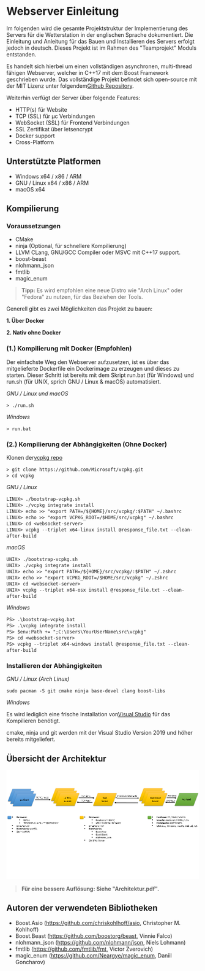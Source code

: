 # Webserver Einleitung

Im folgenden wird die gesamte Projektstruktur der Implementierung des Servers für die Wetterstation in der englischen Sprache dokumentiert. Die Einleitung und Anleitung für das Bauen und Installieren des Servers erfolgt jedoch in deutsch. Dieses Projekt ist im Rahmen des "Teamprojekt" Moduls entstanden.

Es handelt sich hierbei um einen vollständigen asynchronen, multi-thread fähigen Webserver, welcher in C++17 mit dem Boost Framework geschrieben wurde. Das vollständige Projekt befindet sich open-source mit der MIT Lizenz unter folgendem[Github Repository](https://github.com/3n16m4/websocket-server).

Weiterhin verfügt der Server über folgende Features:

- HTTP(s) für Website
- TCP (SSL) für µc Verbindungen
- WebSocket (SSL) für Frontend Verbindungen
- SSL Zertifikat über letsencrypt
- Docker support
- Cross-Platform

## Unterstützte Platformen
- Windows x64 / x86 / ARM
- GNU / Linux x64 / x86 / ARM
- macOS x64

## Kompilierung
### Voraussetzungen
- CMake
- ninja (Optional, für schnellere Kompilierung)
- LLVM CLang, GNU/GCC Compiler oder MSVC mit C++17 support.
- boost-beast
- nlohmann_json
- fmtlib
- magic_enum

> **Tipp:** Es wird empfohlen eine neue Distro wie "Arch Linux" oder "Fedora" zu nutzen, für das Beziehen der Tools.

Generell gibt es zwei Möglichkeiten das Projekt zu bauen:

**1. Über Docker**

**2. Nativ ohne Docker**

### (1.) Kompilierung mit Docker (Empfohlen)
Der einfachste Weg den Webserver aufzusetzen, ist es über das mitgelieferte Dockerfile ein Dockerimage zu erzeugen und dieses zu starten. Dieser Schritt ist bereits mit dem Skript run.bat (für Windows) und run.sh (für UNIX, sprich GNU / Linux & macOS) automatisiert.

*GNU / Linux und macOS*

```
> ./run.sh
```

*Windows*

```
> run.bat
```

### (2.) Kompilierung der Abhängigkeiten (Ohne Docker)
Klonen der[vcpkg repo](https://github.com/microsoft/vcpkg)
```
> git clone https://github.com/Microsoft/vcpkg.git
> cd vcpkg
```
*GNU / Linux*
```
LINUX> ./bootstrap-vcpkg.sh
LINUX> ./vcpkg integrate install
LINUX> echo >> "export PATH=/${HOME}/src/vcpkg/:$PATH" ~/.bashrc
LINUX> echo >> "export VCPKG_ROOT=/$HOME/src/vcpkg" ~/.bashrc
LINUX> cd <websocket-server>
LINUX> vcpkg --triplet x64-linux install @response_file.txt --clean-after-build
```

*macOS*
```
UNIX> ./bootstrap-vcpkg.sh
UNIX> ./vcpkg integrate install
UNIX> echo >> "export PATH=/${HOME}/src/vcpkg/:$PATH" ~/.zshrc
UNIX> echo >> "export VCPKG_ROOT=/$HOME/src/vcpkg" ~/.zshrc
UNIX> cd <websocket-server>
UNIX> vcpkg --triplet x64-osx install @response_file.txt --clean-after-build
```
*Windows*
```
PS> .\bootstrap-vcpkg.bat
PS> .\vcpkg integrate install
PS> $env:Path += ";C:\Users\YourUserName\src\vcpkg"
PS> cd <websocket-server>
PS> vcpkg --triplet x64-windows install @response_file.txt --clean-after-build
```

### Installieren der Abhängigkeiten
*GNU / Linux (Arch Linux)*
```
sudo pacman -S git cmake ninja base-devel clang boost-libs
```

*Windows*

Es wird lediglich eine frische Installation von[Visual Studio](https://visualstudio.microsoft.com/vs/) für das Kompilieren benötigt.

cmake, ninja und git werden mit der Visual Studio Version 2019 und höher bereits mitgeliefert.

## Übersicht der Architektur
![Architektur](res/Architecture.png)

> **Für eine bessere Auflösung: Siehe "Architektur.pdf".**

## Autoren der verwendeten Bibliotheken
- Boost.Asio (https://github.com/chriskohlhoff/asio, Christopher M. Kohlhoff)
- Boost.Beast (https://github.com/boostorg/beast, Vinnie Falco)
- nlohmann_json (https://github.com/nlohmann/json, Niels Lohmann)
- fmtlib (https://github.com/fmtlib/fmt, Victor Zverovich)
- magic_enum (https://github.com/Neargye/magic_enum, Daniil Goncharov)
